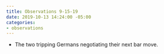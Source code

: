 ```yaml
---
title: Observations 9-15-19
date: 2019-10-13 14:24:00 -05:00
categories:
- observations
---
```


- The two tripping Germans negotiating their next bar move.